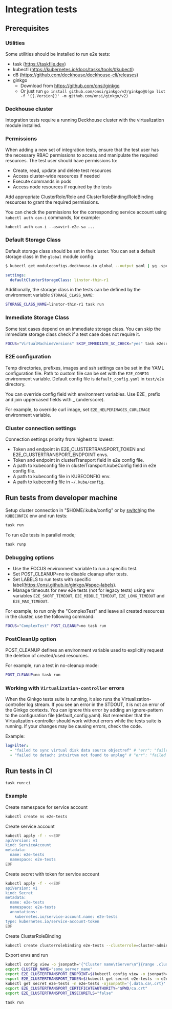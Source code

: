 # Integration tests

## Prerequisites

### Utilities

Some utilities should be installed to run e2e tests:

- task (https://taskfile.dev)
- kubectl (https://kubernetes.io/docs/tasks/tools/#kubectl)
- d8 (https://github.com/deckhouse/deckhouse-cli/releases)
- ginkgo
  - Download from https://github.com/onsi/ginkgo
  - Or just run `go install github.com/onsi/ginkgo/v2/ginkgo@$(go list -f '{{.Version}}' -m github.com/onsi/ginkgo/v2)`

### Deckhouse cluster

Integration tests require a running Deckhouse cluster with the virtualization module installed.

### Permissions

When adding a new set of integration tests, ensure that the test user has the necessary RBAC permissions to access and manipulate the required resources. The test user should have permissions to:

- Create, read, update and delete test resources
- Access cluster-wide resources if needed
- Execute commands in pods
- Access node resources if required by the tests

Add appropriate ClusterRole/Role and ClusterRoleBinding/RoleBinding resources to grant the required permissions.

You can check the permissions for the corresponding service account using `kubectl auth can-i` commands, for example:

```
kubectl auth can-i --as=virt-e2e-sa ...
```

### Default Storage Class

Default storage class should be set in the cluster. You can set a default storage class in the `global` module config:

```bash
$ kubectl get moduleconfigs.deckhouse.io global --output yaml | yq .spec
```
```yaml
settings:
  defaultClusterStorageClass: linstor-thin-r1
```

Additionally, the storage class in the tests can be defined by the environment variable `STORAGE_CLASS_NAME`:
```bash
STORAGE_CLASS_NAME=linstor-thin-r1 task run
```

### Immediate Storage Class
Some test cases depend on an immediate storage class. You can skip the immediate storage class check if a test case does not require it.

```bash
FOCUS="VirtualMachineVersions" SKIP_IMMEDIATE_SC_CHECK="yes" task e2e:run
```

### E2E configuration

Temp directories, prefixes, images and ssh settings can be set in the
YAML configuration file.
Path to custom file can be set with the `E2E_CONFIG` environment variable.
Default config file is `default_config.yaml` in `test/e2e` directory.

You can override config field with environment variables. Use E2E_ prefix and join uppercased fields with _ (underscore).

For example, to override curl image, set `E2E_HELPERIMAGES_CURLIMAGE` environment variable.

### Cluster connection settings

Connection settings priority from highest to lowest:

- Token and endpoint in E2E_CLUSTERTRANSPORT_TOKEN and E2E_CLUSTERTRANSPORT_ENDPOINT envs.
- Token and endpoint in clusterTransport field in e2e config file.
- A path to kubeconfig file in clusterTransport.kubeConfig field in e2e config file.
- A path to kubeconfig file in KUBECONFIG env.
- A path to kubeconfig file in `~/.kube/config`.


## Run tests from developer machine

Setup cluster connection in "$HOME/.kube/config" or by [switch](https://github.com/danielfoehrKn/kubeswitch)ing the `KUBECONFIG` env and run tests:

```bash
task run
```

To run e2e tests in parallel mode;

```bash
task runp
```

### Debugging options

- Use the FOCUS environment variable to run a specific test.
- Set POST_CLEANUP=no to disable cleanup after tests.
- Set LABELS to run tests with specific label(https://onsi.github.io/ginkgo/#spec-labels).
- Manage timeouts for new e2e tests (not for legacy tests) using env variables `E2E_SHORT_TIMEOUT`, `E2E_MIDDLE_TIMEOUT`, `E2E_LONG_TIMEOUT` and `E2E_MAX_TIMEOUT`.

For example, to run only the "ComplexTest" and leave all created resources in the cluster, use the following command: 
```bash
FOCUS="ComplexTest" POST_CLEANUP=no task run
```

### PostCleanUp option

POST_CLEANUP defines an environment variable used to explicitly request the deletion of created/used resources.

For example, run a test in no-cleanup mode:
```bash
POST_CLEANUP=no task run
```

### Working with `Virtualization-controller` errors

When the Ginkgo tests suite is running, it also runs the Virtualization-controller log stream. If you see an error in the STDOUT, it is not an error of the Ginkgo contexts. You can ignore this error by adding an ignore-pattern to the configuration file (default_config.yaml). But remember that the Virtualization-controller should work without errors while the tests suite is running. If your changes may be causing errors, check the code.

Example:
```yaml
logFilter:
  - "failed to sync virtual disk data source objectref" # "err": "failed to sync virtual disk data source objectref: admission webhook \"datavolume-validate.cdi.kubevirt.io\" denied the request:  Destination PVC winwin/vd-win2022-8a136ef9-32d9-4ae3-a27f-e42e15c15f47 already exists"
  - "failed to detach: intvirtvm not found to unplug" # "err": "failed to detach: intvirtvm not found to unplug"
```

## Run tests in CI
```bash
task run:ci
```

### Example
Create namespace for service account
```bash
kubectl create ns e2e-tests
```
Create service account
```bash
kubectl apply -f - <<EOF
apiVersion: v1
kind: ServiceAccount
metadata:
  name: e2e-tests
  namespace: e2e-tests
EOF
```
Create secret with token for service account
```bash
kubectl apply -f - <<EOF
apiVersion: v1
kind: Secret
metadata:
  name: e2e-tests
  namespace: e2e-tests
  annotations:
    kubernetes.io/service-account.name: e2e-tests
type: kubernetes.io/service-account-token
EOF
```
Create ClusterRoleBinding 
```bash
kubectl create clusterrolebinding e2e-tests --clusterrole=cluster-admin --serviceaccount=e2e-tests:e2e-tests
```
Export envs and run
```bash
kubectl config view -o jsonpath='{"Cluster name\tServer\n"}{range .clusters[*]}{.name}{"\t"}{.cluster.server}{"\n"}{end}'
export CLUSTER_NAME="some_server_name"
export E2E_CLUSTERTRANSPORT_ENDPOINT=$(kubectl config view -o jsonpath="{.clusters[?(@.name==\"$CLUSTER_NAME\")].cluster.server}")
export E2E_CLUSTERTRANSPORT_TOKEN=$(kubectl get secret e2e-tests -n e2e-tests -ojsonpath='{.data.token}' | base64 -d)
kubectl get secret e2e-tests -n e2e-tests -ojsonpath='{.data.ca\.crt}' | base64 -d > ca.crt
export E2E_CLUSTERTRANSPORT_CERTIFICATEAUTHORITY="$PWD/ca.crt"
export E2E_CLUSTERTRANSPORT_INSECURETLS="false"

task run
```
